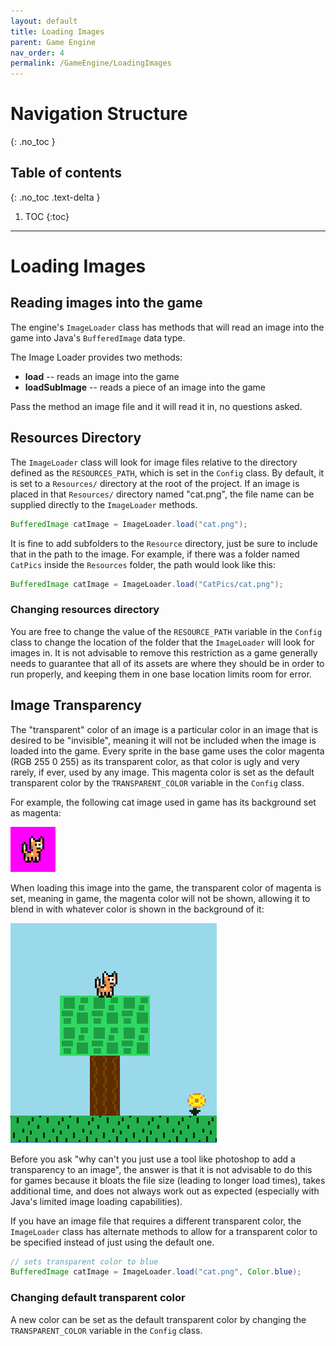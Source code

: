 ```yaml
---
layout: default
title: Loading Images
parent: Game Engine
nav_order: 4
permalink: /GameEngine/LoadingImages
---
```


# Navigation Structure
{: .no_toc }

## Table of contents
{: .no_toc .text-delta }

1. TOC
{:toc}

---

# Loading Images

## Reading images into the game

The engine's `ImageLoader` class has methods that will read an image into the game into Java's `BufferedImage` data type.

The Image Loader provides two methods:
- **load** -- reads an image into the game
- **loadSubImage** -- reads a piece of an image into the game

Pass the method an image file and it will read it in, no questions asked.

## Resources Directory

The `ImageLoader` class will look for image files relative to the directory defined as the `RESOURCES_PATH`,
which is set in the `Config` class. By default, it is set to a `Resources/` directory at the root of the project.
If an image is placed in that `Resources/` directory named "cat.png", the file name can be supplied directly
to the `ImageLoader` methods.

```java
BufferedImage catImage = ImageLoader.load("cat.png");
```

It is fine to add subfolders to the `Resource` directory, just be sure to include that in the path to the image.
For example, if there was a folder named `CatPics` inside the `Resources` folder, the path would look like this:

```java
BufferedImage catImage = ImageLoader.load("CatPics/cat.png");
```

### Changing resources directory

You are free to change the value of the `RESOURCE_PATH` variable in the `Config` class to change the location
of the folder that the `ImageLoader` will look for images in. It is not advisable to remove this restriction as a game
generally needs to guarantee that all of its assets are where they should be in order to run properly, and keeping them in one
base location limits room for error.

## Image Transparency

The "transparent" color of an image is a particular color in an image that is desired to be "invisible", meaning it will not be included
when the image is loaded into the game. Every sprite in the base game uses the color magenta (RGB 255 0 255) as its transparent color,
as that color is ugly and very rarely, if ever, used by any image. This magenta color is set as the default transparent color by
the `TRANSPARENT_COLOR` variable in the `Config` class.

For example, the following cat image used in game has its background set as magenta:

![cat sprite](../../assets/images/cat-sprite.png)

When loading this image into the game, the transparent color of magenta is set, meaning in game, the magenta color will not be shown,
allowing it to blend in with whatever color is shown in the background of it:

![Game Screen 4](../../assets/images/game-screen-4.png)

Before you ask "why can't you just use a tool like photoshop to add a transparency to an image", the answer is that it is not advisable to do this
for games because it bloats the file size (leading to longer load times), takes additional time, and does not always work out as expected (especially with Java's limited image loading capabilities).

If you have an image file that requires a different transparent color, the `ImageLoader` class has alternate methods
to allow for a transparent color to be specified instead of just using the default one.

```java
// sets transparent color to blue
BufferedImage catImage = ImageLoader.load("cat.png", Color.blue);
```

### Changing default transparent color

A new color can be set as the default transparent color by changing the `TRANSPARENT_COLOR` variable in the `Config` class.